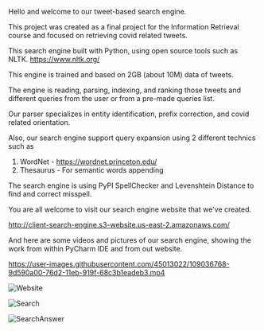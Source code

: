 Hello and welcome to our tweet-based search engine. 

This project was created as a final project for the Information Retrieval course and focused on retrieving covid related tweets.

This search engine built with Python, using open source tools such as NLTK. https://www.nltk.org/

This engine is trained and based on 2GB (about 10M) data of tweets.

The engine is reading, parsing, indexing, and ranking those tweets and different queries from the user or from a pre-made queries list.

Our parser specializes in entity identification, prefix correction, and covid related orientation.

Also, our search engine support query expansion using 2 different technics such as

1. WordNet - https://wordnet.princeton.edu/
2. Thesaurus - For semantic words appending

The search engine is using PyPI SpellChecker and Levenshtein Distance to find and correct misspell.

You are all welcome to visit our search engine website that we've created.

http://client-search-engine.s3-website.us-east-2.amazonaws.com/

And here are some videos and pictures of our search engine, showing the work from within PyCharm IDE and from out website.

https://user-images.githubusercontent.com/45013022/109036768-9d590a00-76d2-11eb-919f-68c3b1eadeb3.mp4

![Website](https://user-images.githubusercontent.com/45013022/109038531-7e5b7780-76d4-11eb-9480-ad690d8fc579.png)

![Search](https://user-images.githubusercontent.com/45013022/109038527-7d2a4a80-76d4-11eb-88c9-0536996d6784.png)

![SearchAnswer](https://user-images.githubusercontent.com/45013022/109038520-7bf91d80-76d4-11eb-8a68-fb7d02ccc9a6.jpg)



